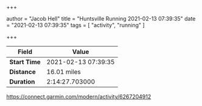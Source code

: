 +++

author = "Jacob Hell"
title = "Huntsville Running 2021-02-13 07:39:35"
date = "2021-02-13 07:39:35"
tags = [
    "activity", "running"
]

+++

<!--more-->

|Field  |Value  |
|--- | --- |
|**Start Time**|2021-02-13 07:39:35|
|**Distance**|16.01 miles|
|**Duration**|2:14:27.703000|

https://connect.garmin.com/modern/activity/6267204912